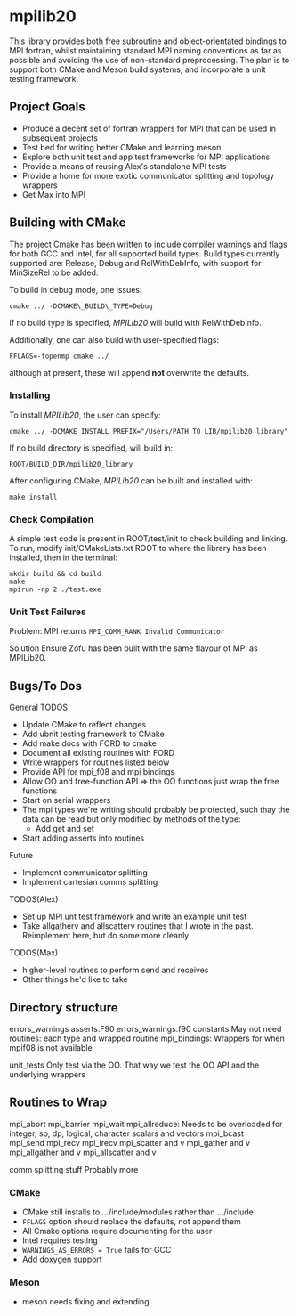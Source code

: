 # mpilib20

This library provides both free subroutine and object-orientated bindings to MPI fortran, whilst maintaining standard MPI naming conventions as far as 
possible and avoiding the use of non-standard preprocessing. 
The plan is to support both CMake and Meson build systems, and incorporate a unit testing framework. 

## Project Goals
* Produce a decent set of fortran wrappers for MPI that can be used in subsequent projects
* Test bed for writing better CMake and learning meson
* Explore both unit test and app test frameworks for MPI applications
* Provide a means of reusing Alex's standalone MPI tests 
* Provide a home for more exotic communicator splitting and topology wrappers
* Get Max into MPI 


## Building with CMake

The project Cmake has been written to include compiler warnings and flags for both GCC and Intel, for all supported build types.
Build types currently supported are: Release, Debug and RelWithDebInfo, with support for MinSizeRel to be added. 

To build in debug mode, one issues:

`cmake ../ -DCMAKE\_BUILD\_TYPE=Debug`

If no build type is specified, *MPILib20* will build with RelWithDebInfo.

Additionally, one can also build with user-specified flags:

`FFLAGS=-fopenmp cmake ../`

although at present, these will append **not** overwrite the defaults.

### Installing

To install *MPILib20*, the user can specify:

`cmake ../ -DCMAKE_INSTALL_PREFIX="/Users/PATH_TO_LIB/mpilib20_library"`

If no build directory is specified,  will build in:

`ROOT/BUILD_DIR/mpilib20_library`

After configuring CMake, *MPILib20* can be built and installed with:

`make install`


### Check Compilation

A simple test code is present in ROOT/test/init to check building and linking. To run, modify init/CMakeLists.txt ROOT to where the library has been installed, then in the terminal:

`mkdir build && cd build`    
`make`    
`mpirun -np 2 ./test.exe`

### Unit Test Failures

Problem:
MPI returns `MPI_COMM_RANK Invalid Communicator`

Solution
Ensure Zofu has been built with the same flavour of MPI as MPILib20. 

## Bugs/To Dos

General TODOS
 * Update CMake to reflect changes
 * Add ubnit testing framework to CMake 
 * Add make docs with FORD to cmake 
 * Document all existing routines with FORD
 * Write wrappers for routines listed below
 * Provide API for mpi_f08 and mpi bindings 
 * Allow OO and free-function API => the OO functions just wrap the free functions
 * Start on serial wrappers 
 * The mpi types we're writing should probably be protected, such thay the data can 
   be read but only modified by methods of the type:
   * Add get and set 
 * Start adding asserts into routines 
 
Future
 * Implement communicator splitting 
 * Implement cartesian comms splitting

TODOS(Alex)
 * Set up MPI unt test framework and write an example unit test
 * Take allgatherv and allscatterv routines that I wrote in the past. Reimplement here, but do some more cleanly 

TODOS(Max)
 * higher-level routines to perform send and receives 
 * Other things he'd like to take 
 

## Directory structure
errors_warnings
	asserts.F90
	errors_warnings.f90	
constants
	May not need
routines:
    each type and wrapped routine
mpi_bindings:
   Wrappers for when mpif08 is not available 

unit_tests
    Only test via the OO. That way we test the OO API and the underlying wrappers 	

##  Routines to Wrap
mpi_abort
mpi_barrier
mpi_wait
mpi_allreduce: Needs to be overloaded for integer, sp, dp, logical, character
               scalars and vectors
mpi_bcast               
mpi_send
mpi_recv
mpi_irecv
mpi_scatter and v
mpi_gather  and v
mpi_allgather and v
mpi_allscatter and v

comm splitting stuff
Probably more 


### CMake
* CMake still installs to .../include/modules rather than .../include
* `FFLAGS` option should replace the defaults, not append them 
* All Cmake options require documenting for the user
* Intel requires testing
* `WARNINGS_AS_ERRORS = True` fails for GCC
* Add doxygen support

### Meson
* meson needs fixing and extending 

